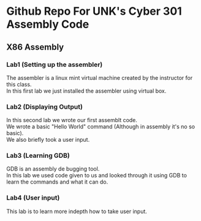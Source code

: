 # Github Repo For UNK's Cyber 301 Assembly Code

## X86 Assembly

### Lab1 (Setting up the assembler)
The assembler is a linux mint virtual machine created by the instructor for this class. <br>
In this first lab we just installed the assembler using virtual box.

### Lab2 (Displaying Output)
In this second lab we wrote our first assemblt code. <br>
We wrote a basic "Hello World" command (Although in assembly it's no so basic). <br>
We also briefly took a user input.

### Lab3 (Learning GDB)
GDB is an assembly de bugging tool. <br>
In this lab we used code given to us and looked through it using GDB to learn the commands and what it can do.

### Lab4 (User input)
This lab is to learn more indepth how to take user input. <br>
